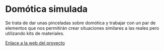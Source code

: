 # Domótica simulada
Se trata de dar unas pinceladas sobre domótica y trabajar con un par de elementos que nos permitirán crear situaciones similares a las reales pero utilizando kits de materiales. 

[Enlace a la web del proyecto](https://fgcoca.github.io/domotica-simulada/)
